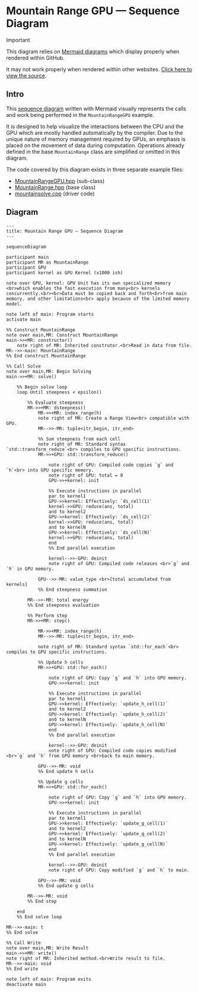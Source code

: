 # Mountain Range GPU — Sequence Diagram

> [!IMPORTANT]
> This diagram relies on [Mermaid diagrams](https://mermaid.js.org/) which display properly when rendered within GitHub.
>
> It may not work properly when rendered within other websites. [Click here to view the source](https://github.com/BYUHPC/sci-comp-course-example-cxx/blob/main/docs/MountainRangeGPU-sequence-diagram.md).

## Intro

This [sequence diagram](https://mermaid.js.org/syntax/sequenceDiagram.html#sequence-diagrams) written with Mermaid visually represents
the calls and work being performed in the `MountainRangeGPU` example.

It is designed to help visualize the interactions between the CPU and the GPU which are mostly handled automatically by the compiler.
Due to the unique nature of memory management required by GPUs, an emphasis is placed on the movement of data during computation.
Operations already defined in the base `MountainRange` class are simplified or omitted in this diagram.

The code covered by this diagram exists in three separate example files:
* [MountainRangeGPU.hpp](../src/MountainRangeGPU.hpp) (sub-class)
* [MountainRange.hpp](../src/MountainRange.hpp) (base class)
* [mountainsolve.cpp](../src/mountainsolve.cpp) (driver code)

## Diagram

```mermaid
---
title: Mountain Range GPU — Sequence Diagram
---

sequenceDiagram

participant main
participant MR as MountainRange
participant GPU
participant kernel as GPU Kernel (x1000 ish)

note over GPU, kernel: GPU Unit has its own specialized memory <br>which enables the fast execution from many<br> kernels concurrently.<br><br>Data must be copied back and forth<br>from main memory, and other limitations<br> apply because of the limited memory model.

note left of main: Program starts
activate main

%% Construct MountainRange
note over main,MR: Construct MountainRange
main->>+MR: constructor()
    note right of MR: Inherited construtor.<br>Read in data from file.
MR-->>-main: MountainRange
%% End construct MountainRange

%% Call Solve
note over main,MR: Begin Solving
main->>+MR: solve()

    %% Begin solve loop
    loop Until steepness < epsilon()

        %% Evaluate steepness
        MR->>+MR: dsteepness()
            MR->>+MR: index_range(h)
            note right of MR: Create a Range View<br> compatible with GPU.
            MR-->>-MR: tuple<itr_begin, itr_end>

            %% Sum steepness from each cell
            note right of MR: Standard syntax `std::transform_reduce`<br> compiles to GPU specific instructions.
            MR->>+GPU: std::transform_reduce()

                note right of GPU: Compiled code copies `g` and `h`<br> into GPU specific memory.
                note right of GPU: total = 0
                GPU->>+kernel: init

                %% Execute instructions in parallel
                par to kernel1
                GPU->>kernel: Effectively: `ds_cell(1)`
                kernel->>GPU: reduce(ans, total)
                and to kernel2
                GPU->>kernel: Effectively: `ds_cell(2)`
                kernel->>GPU: reduce(ans, total)
                and to kernelN
                GPU->>kernel: Effectively: `ds_cell(N)`
                kernel->>GPU: reduce(ans, total)
                end
                %% End parallel execution

                kernel-->>-GPU: deinit
                note right of GPU: Compiled code releases <br>`g` and `h` in GPU memory.

            GPU-->>-MR: value_type <br>[total accumulated from kernels]
            %% End steepness summation

        MR-->>-MR: total energy
        %% End steepness evaluation

        %% Perform step
        MR->>+MR: step()

            MR->>+MR: index_range(h)
            MR-->>-MR: tuple<itr_begin, itr_end>

            note right of MR: Standard syntax `std::for_each`<br> compiles to GPU specific instructions.

            %% Update h cells
            MR->>+GPU: std::for_each()

                note right of GPU: Copy `g` and `h` into GPU memory.
                GPU->>+kernel: init

                %% Execute instructions in parallel
                par to kernel1
                GPU->>kernel: Effectively: `update_h_cell(1)`
                and to kernel2
                GPU->>kernel: Effectively: `update_h_cell(2)`
                and to kernelN
                GPU->>kernel: Effectively: `update_h_cell(N)`
                end
                %% End parallel execution

                kernel-->>-GPU: deinit
                note right of GPU: Compiled code copies modified <br>`g` and `h` from GPU memory <br>back to main memory.

            GPU-->>-MR: void
            %% End update h cells

            %% Update g cells
            MR->>+GPU: std::for_each()

                note right of GPU: Copy `g` and `h` into GPU memory.
                GPU->>+kernel: init

                %% Execute instructions in parallel
                par to kernel1
                GPU->>kernel: Effectively: `update_g_cell(1)`
                and to kernel2
                GPU->>kernel: Effectively: `update_g_cell(2)`
                and to kernelN
                GPU->>kernel: Effectively: `update_g_cell(N)`
                end
                %% End parallel execution

                kernel-->>-GPU: deinit
                note right of GPU: Copy modified `g` and `h` to main.

            GPU-->>-MR: void
            %% End update g cells

        MR-->>-MR: void
        %% End step

    end
    %% End solve loop

MR-->>-main: t
%% End solve

%% Call Write
note over main,MR: Write Result
main->>+MR: write()
note right of MR: Inherited method.<br>Write result to file.
MR-->>-main: void
%% End write

note left of main: Program exits
deactivate main
```
